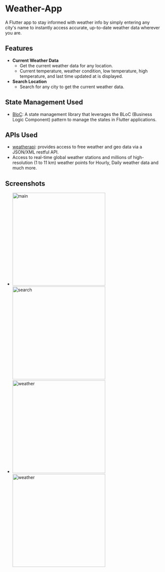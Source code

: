 # Weather-App
 A Flutter app to stay informed with weather info by simply entering any city's name to instantly access accurate, up-to-date weather data wherever you are.

## Features
- **Current Weather Data**
  - Get the current weather data for any location.
  - Current temperature, weather condition, low temperature, high temperature, and last time updated at is displayed.
- **Search Location**
  - Search for any city to get the current weather data.
  
## State Management Used
- [BloC](https://pub.dev/packages/flutter_bloc): A state management library that leverages the BLoC (Business Logic Component) pattern to manage the states in Flutter applications. 

## APIs Used
 -  [weatherapi](https://www.weatherapi.com/): provides access to free weather and geo data via a JSON/XML restful API.
 - Access to real-time global weather stations and millions of high-resolution (1 to 11 km) weather points for Hourly, Daily weather data and much more.

## Screenshots
- <img src="https://github.com/nadaamohhamed/Weather-App/assets/96924895/f8864d47-e834-452a-963a-18bd60b4bb26" alt="main" width="300"/> <img src="https://github.com/nadaamohhamed/Weather-App/assets/96924895/a378945c-6815-4c2e-bd85-5ec80260a47b" alt="search" width="300"/>
- <img src="https://github.com/nadaamohhamed/Weather-App/assets/96924895/3f3604c1-cda7-443c-820a-528fc6cdb573" alt="weather" width="300"/> <img src="https://github.com/nadaamohhamed/Weather-App/assets/96924895/a5bc9960-42b1-42bb-9eb7-1fccef2f62bb" alt="weather" width="300"/> 



